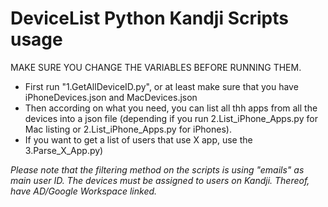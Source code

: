 # DeviceList Python Kandji Scripts usage

MAKE SURE YOU CHANGE THE VARIABLES BEFORE RUNNING THEM.

- First run "1.GetAllDeviceID.py", or at least make sure that you have iPhoneDevices.json and MacDevices.json
- Then according on what you need, you can list all thh apps from all the devices into a json file (depending if you run 2.List_iPhone_Apps.py for Mac listing or 2.List_iPhone_Apps.py for iPhones).
- If you want to get a list of users that use X app, use the 3.Parse_X_App.py)


_Please note that the filtering method on the scripts is using "emails" as main user ID. The devices must be assigned to users on Kandji. Thereof, have AD/Google Workspace linked._

